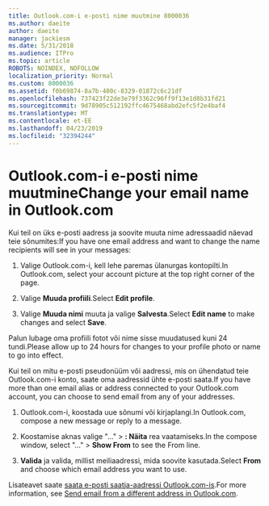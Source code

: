 ```yaml
---
title: Outlook.com-i e-posti nime muutmine 8000036
ms.author: daeite
author: daeite
manager: jackiesm
ms.date: 5/31/2018
ms.audience: ITPro
ms.topic: article
ROBOTS: NOINDEX, NOFOLLOW
localization_priority: Normal
ms.custom: 8000036
ms.assetid: f0b69874-8a7b-480c-8329-01872c6c21df
ms.openlocfilehash: 737423f22de3e79f3362c96ff9f13e1d8b31fd21
ms.sourcegitcommit: 9d78905c512192ffc4675468abd2efc5f2e4baf4
ms.translationtype: MT
ms.contentlocale: et-EE
ms.lasthandoff: 04/23/2019
ms.locfileid: "32394244"
---
```

# <a name="change-your-email-name-in-outlookcom"></a><span data-ttu-id="17a13-102">Outlook.com-i e-posti nime muutmine</span><span class="sxs-lookup"><span data-stu-id="17a13-102">Change your email name in Outlook.com</span></span>

<span data-ttu-id="17a13-103">Kui teil on üks e-posti aadress ja soovite muuta nime adressaadid näevad teie sõnumites:</span><span class="sxs-lookup"><span data-stu-id="17a13-103">If you have one email address and want to change the name recipients will see in your messages:</span></span>
  
1. <span data-ttu-id="17a13-104">Valige Outlook.com-i, kell lehe paremas ülanurgas kontopilti.</span><span class="sxs-lookup"><span data-stu-id="17a13-104">In Outlook.com, select your account picture at the top right corner of the page.</span></span>
    
2. <span data-ttu-id="17a13-105">Valige **Muuda profiili**.</span><span class="sxs-lookup"><span data-stu-id="17a13-105">Select **Edit profile**.</span></span> 
    
3. <span data-ttu-id="17a13-106">Valige **Muuda nimi** muuta ja valige **Salvesta**.</span><span class="sxs-lookup"><span data-stu-id="17a13-106">Select **Edit name** to make changes and select **Save**.</span></span> 
    
<span data-ttu-id="17a13-107">Palun lubage oma profiili fotot või nime sisse muudatused kuni 24 tundi.</span><span class="sxs-lookup"><span data-stu-id="17a13-107">Please allow up to 24 hours for changes to your profile photo or name to go into effect.</span></span>
  
<span data-ttu-id="17a13-108">Kui teil on mitu e-posti pseudonüüm või aadressi, mis on ühendatud teie Outlook.com-i konto, saate oma aadressid ühte e-posti saata.</span><span class="sxs-lookup"><span data-stu-id="17a13-108">If you have more than one email alias or address connected to your Outlook.com account, you can choose to send email from any of your addresses.</span></span>
  
1. <span data-ttu-id="17a13-109">Outlook.com-i, koostada uue sõnumi või kirjaplangi.</span><span class="sxs-lookup"><span data-stu-id="17a13-109">In Outlook.com, compose a new message or reply to a message.</span></span>
    
2. <span data-ttu-id="17a13-110">Koostamise aknas valige "..." \> **: Näita** rea vaatamiseks.</span><span class="sxs-lookup"><span data-stu-id="17a13-110">In the compose window, select "..." \> **Show From** to see the From line.</span></span> 
    
3. <span data-ttu-id="17a13-111">**Valida** ja valida, millist meiliaadressi, mida soovite kasutada.</span><span class="sxs-lookup"><span data-stu-id="17a13-111">Select **From** and choose which email address you want to use.</span></span> 
    
<span data-ttu-id="17a13-112">Lisateavet saate [saata e-posti saatja-aadressi Outlook.com-is](https://go.microsoft.com/fwlink/p/?linkid=2001701&amp;clcid=0x409).</span><span class="sxs-lookup"><span data-stu-id="17a13-112">For more information, see [Send email from a different address in Outlook.com](https://go.microsoft.com/fwlink/p/?linkid=2001701&amp;clcid=0x409).</span></span>
  

